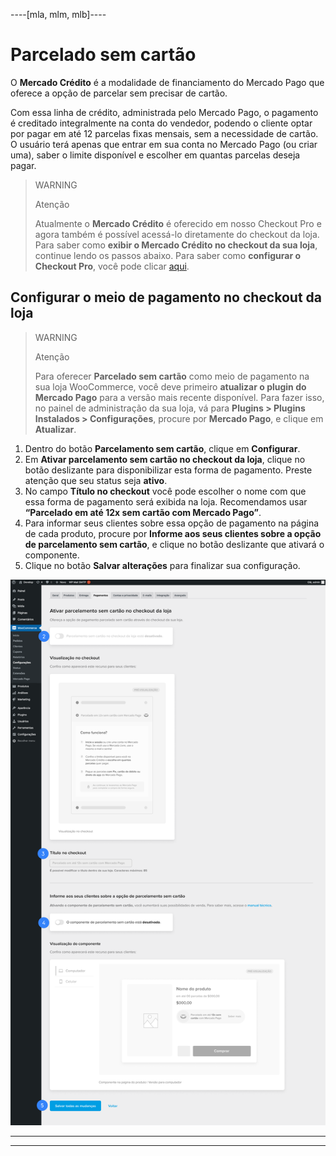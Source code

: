 ----[mla, mlm, mlb]----
# Parcelado sem cartão

O **Mercado Crédito** é a modalidade de financiamento do Mercado Pago que oferece a opção de parcelar sem precisar de cartão.

Com essa linha de crédito, administrada pelo Mercado Pago, o pagamento é creditado integralmente na conta do vendedor, podendo o cliente optar por pagar em até 12 parcelas fixas mensais, sem a necessidade de cartão. O usuário terá apenas que entrar em sua conta no Mercado Pago (ou criar uma), saber o limite disponível e escolher em quantas parcelas deseja pagar.


> WARNING
>
> Atenção
>
> Atualmente o **Mercado Crédito** é oferecido em nosso Checkout Pro e agora também é possível acessá-lo diretamente do checkout da loja. Para saber como **exibir o Mercado Crédito no checkout da sua loja**, continue lendo os passos abaixo. Para saber como **configurar o Checkout Pro**, você pode clicar [aqui](/developers/pt/docs/woocommerce/payments-configuration/checkout-pro). 


## Configurar o meio de pagamento no checkout da loja

> WARNING
>
> Atenção
>
> Para oferecer **Parcelado sem cartão** como meio de pagamento na sua loja WooCommerce, você deve primeiro **atualizar o plugin do Mercado Pago** para a versão mais recente disponível. Para fazer isso, no painel de administração da sua loja, vá para **Plugins > Plugins Instalados > Configurações**, procure por **Mercado Pago**, e clique em **Atualizar**.


1. Dentro do botão **Parcelamento sem cartão**, clique em **Configurar**.
2. Em **Ativar parcelamento sem cartão no checkout da loja**, clique no botão deslizante para disponibilizar esta forma de pagamento. Preste atenção que seu status seja **ativo**.
3. No campo **Título no checkout** você pode escolher o nome com que essa forma de pagamento será exibida na loja. Recomendamos usar **“Parcelado em até 12x sem cartão com Mercado Pago”**.
4. Para informar seus clientes sobre essa opção de pagamento na página de cada produto, procure por **Informe aos seus clientes sobre a opção de parcelamento sem cartão**, e clique no botão deslizante que ativará o componente.
5. Clique no botão **Salvar alterações** para finalizar sua configuração.

<center>

![woo-credits-admin-es](/images/woocomerce/woo-credits-admin-pt.png)

------------

------------